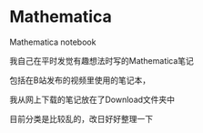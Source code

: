 # Mathematica
Mathematica notebook

我自己在平时发觉有趣想法时写的Mathematica笔记

包括在B站发布的视频里使用的笔记本，

我从网上下载的笔记放在了Download文件夹中

目前分类是比较乱的，改日好好整理一下
